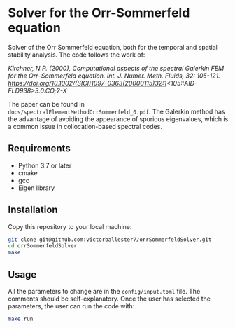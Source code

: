 # Solver for the Orr-Sommerfeld equation

Solver of the Orr Sommerfeld equation, both for the  temporal and spatial stability analysis. The code follows the work of: 

_Kirchner, N.P. (2000), Computational aspects of the spectral Galerkin FEM for the Orr–Sommerfeld equation. Int. J. Numer. Meth. Fluids, 32: 105-121. https://doi.org/10.1002/(SICI)1097-0363(20000115)32:1<105::AID-FLD938>3.0.CO;2-X_

The paper can be found in `docs/spectralElementMethodOrrSommerfeld_0.pdf`. The Galerkin method has the advantage of avoiding the appearance of spurious eigenvalues, which is a common issue in collocation-based spectral codes.

## Requirements

- Python 3.7 or later
- cmake
- gcc
- Eigen library

## Installation

Copy this repository to your local machine:

```bash
git clone git@github.com:victorballester7/orrSommerfeldSolver.git
cd orrSommerfeldSolver
make
```

## Usage

All the parameters to change are in the `config/input.toml` file. The comments should be self-explanatory. Once the user has selected the parameters, the user can run the code with:

```bash
make run
```


